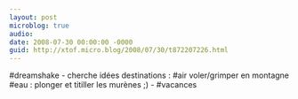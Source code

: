 ```yaml
---
layout: post
microblog: true
audio: 
date: 2008-07-30 00:00:00 -0000
guid: http://xtof.micro.blog/2008/07/30/t872207226.html
---
```

#dreamshake - cherche idées destinations :  #air voler/grimper en montagne #eau : plonger et titiller les murènes ;) - #vacances
